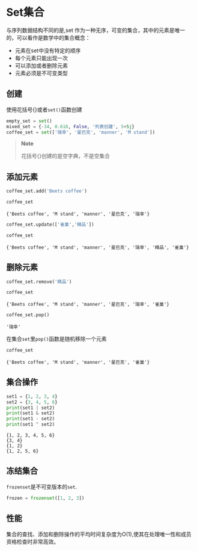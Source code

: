 # Set集合


<!-- WARNING: THIS FILE WAS AUTOGENERATED! DO NOT EDIT! -->

与序列数据结构不同的是,set
作为一种无序，可变的集合，其中的元素是唯一的，可以看作是数学中的集合概念：

- 元素在set中没有特定的顺序
- 每个元素只能出现一次
- 可以添加或者删除元素
- 元素必须是不可变类型

## 创建

使用花括号{}或者`set()`函数创建

``` python
empty_set = set()
mixed_set = {-34, 0.618, False, '列表创建', 5+5j}
coffee_set = set(['瑞幸', '星巴克', 'manner', 'M stand'])
```

<div>

> **Note**
>
> 花括号{}创建的是空字典，不是空集合

</div>

## 添加元素

``` python
coffee_set.add('Beets coffee')
```

``` python
coffee_set
```

    {'Beets coffee', 'M stand', 'manner', '星巴克', '瑞幸'}

``` python
coffee_set.update(['雀巢','精品'])
```

``` python
coffee_set
```

    {'Beets coffee', 'M stand', 'manner', '星巴克', '瑞幸', '精品', '雀巢'}

## 删除元素

``` python
coffee_set.remove('精品')
```

``` python
coffee_set
```

    {'Beets coffee', 'M stand', 'manner', '星巴克', '瑞幸', '雀巢'}

``` python
coffee_set.pop()
```

    '瑞幸'

<div class="callout_note">

在集合`set`里`pop()`函数是随机移除一个元素

</div>

``` python
coffee_set
```

    {'Beets coffee', 'M stand', 'manner', '星巴克', '雀巢'}

## 集合操作

``` python
set1 = {1, 2, 3, 4}
set2 = {3, 4, 5, 6}
print(set1 | set2)  
print(set1 & set2)  
print(set1 - set2)  
print(set1 ^ set2)
```

    {1, 2, 3, 4, 5, 6}
    {3, 4}
    {1, 2}
    {1, 2, 5, 6}

## 冻结集合

`frozenset`是不可变版本的`set`.

``` python
frozen = frozenset([1, 2, 3])
```

## 性能

集合的查找、添加和删除操作的平均时间复杂度为O(1),使其在处理唯一性和成员资格检查时非常高效。
